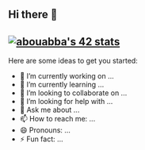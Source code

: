 ## Hi there 👋

[![abouabba's 42 stats](https://badge.mediaplus.ma/greenbinary/abouabba)](https://github.com/oakoudad/badge42)
---


Here are some ideas to get you started:

- 🔭 I’m currently working on ...
- 🌱 I’m currently learning ...
- 👯 I’m looking to collaborate on ...
- 🤔 I’m looking for help with ...
- 💬 Ask me about ...
- 📫 How to reach me: ...
- 😄 Pronouns: ...
- ⚡ Fun fact: ...

